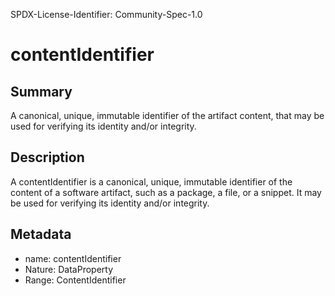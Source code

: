 SPDX-License-Identifier: Community-Spec-1.0

# contentIdentifier

## Summary

A canonical, unique, immutable identifier of the artifact content, that may be used for verifying its identity and/or integrity.

## Description

A contentIdentifier is a canonical, unique, immutable identifier of the content of a software artifact, such as a package, a file, or a snippet.
It may be used for verifying its identity and/or integrity.

## Metadata

- name: contentIdentifier
- Nature: DataProperty
- Range: ContentIdentifier


